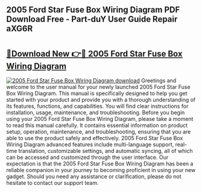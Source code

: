 ## 2005 Ford Star Fuse Box Wiring Diagram PDF Download Free - Part-duY User Guide Repair aXG6R

# <h2><a href="http://dfhfhx.blite.top/?on=2005+Ford+Star+Fuse+Box+Wiring+Diagram">🔗Download New 👉🔴 2005 Ford Star Fuse Box Wiring Diagram</a></h2>

[![2005 Ford Star Fuse Box Wiring Diagram download](https://i.imgur.com/lujVjoI.png)](http://dfhfhx.blite.top/?on=2005+Ford+Star+Fuse+Box+Wiring+Diagram)
Greetings and welcome to the user manual for your newly launched 2005 Ford Star Fuse Box Wiring Diagram. This manual is specifically designed to help you get started with your product and provide you with a thorough understanding of its features, functions, and capabilities. You will find clear instructions for installation, usage, maintenance, and troubleshooting. Before you begin using your 2005 Ford Star Fuse Box Wiring Diagram, please take a moment to read this manual carefully. It contains essential information on product setup, operation, maintenance, and troubleshooting, ensuring that you are able to use the product safely and effectively. 2005 Ford Star Fuse Box Wiring Diagram advanced features include multi-language support, real-time translation, customizable settings, and automatic syncing, all of which can be accessed and customized through the user interface. Our expectation is that the 2005 Ford Star Fuse Box Wiring Diagram has been a reliable companion in your journey to becoming proficient in using your new gadget. Should you need any assistance or clarification, please do not hesitate to contact our support team.
